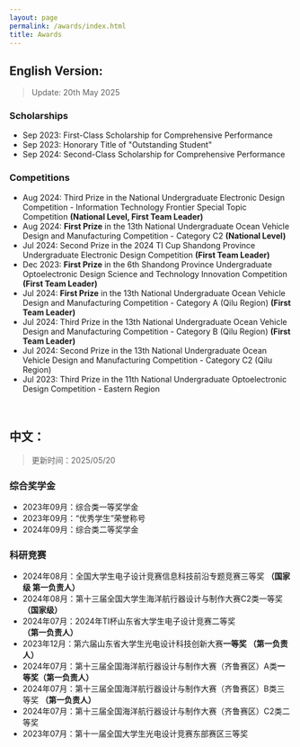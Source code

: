 ```yaml
---
layout: page
permalink: /awards/index.html
title: Awards
---
```

## English Version:
> Update: 20th May 2025

### Scholarships

- Sep 2023: First-Class Scholarship for Comprehensive Performance
- Sep 2023: Honorary Title of "Outstanding Student"
- Sep 2024: Second-Class Scholarship for Comprehensive Performance<br>

### Competitions

- Aug 2024: Third Prize in the National Undergraduate Electronic Design Competition - Information Technology Frontier Special Topic Competition **(National Level, First Team Leader)**
- Aug 2024: **First Prize** in the 13th National Undergraduate Ocean Vehicle Design and Manufacturing Competition - Category C2 **(National Level)**
- Jul 2024: Second Prize in the 2024 TI Cup Shandong Province Undergraduate Electronic Design Competition **(First Team Leader)**
- Dec 2023: **First Prize** in the 6th Shandong Province Undergraduate Optoelectronic Design Science and Technology Innovation Competition **(First Team Leader)**
- Jul 2024: **First Prize** in the 13th National Undergraduate Ocean Vehicle Design and Manufacturing Competition - Category A (Qilu Region) **(First Team Leader)**
- Jul 2024: Third Prize in the 13th National Undergraduate Ocean Vehicle Design and Manufacturing Competition - Category B (Qilu Region) **(First Team Leader)**
- Jul 2024: Second Prize in the 13th National Undergraduate Ocean Vehicle Design and Manufacturing Competition - Category C2 (Qilu Region)
- Jul 2023: Third Prize in the 11th National Undergraduate Optoelectronic Design Competition - Eastern Region<br>

<br>

## 中文：

> 更新时间：2025/05/20 

### 综合奖学金

- 2023年09月：综合类一等奖学金
- 2023年09月：“优秀学生”荣誉称号
- 2024年09月：综合类二等奖学金<br>

### 科研竞赛

- 2024年08月：全国大学生电子设计竞赛信息科技前沿专题竞赛三等奖 **（国家级 第一负责人）**
- 2024年08月：第十三届全国大学生海洋航行器设计与制作大赛C2类一等奖 **（国家级）**
- 2024年07月：2024年TI杯山东省大学生电子设计竞赛二等奖 **（第一负责人）**
- 2023年12月：第六届山东省大学生光电设计科技创新大赛**一等奖 （第一负责人）**
- 2024年07月：第十三届全国海洋航行器设计与制作大赛（齐鲁赛区）A类**一等奖（第一负责人）**
- 2024年07月：第十三届全国海洋航行器设计与制作大赛（齐鲁赛区）B类三等奖 **（第一负责人）**
- 2024年07月：第十三届全国海洋航行器设计与制作大赛（齐鲁赛区）C2类二等奖
- 2023年07月：第十一届全国大学生光电设计竞赛东部赛区三等奖<br>
